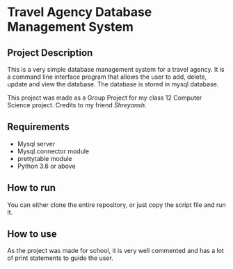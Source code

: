 # Travel Agency Database Management System

## Project Description

This is a very simple database management system for a travel agency. It is a command line interface program that allows the user to add, delete, update and view the database. The database is stored in mysql database.

This project was made as a Group Project for my class 12 Computer Science project. Credits to my friend _Shreyansh_.

## Requirements

- Mysql server
- Mysql.connector module
- prettytable module
- Python 3.6 or above

## How to run

You can either clone the entire repository, or just copy the script file and run it.

## How to use

As the project was made for school, it is very well commented and has a lot of print statements to guide the user.
